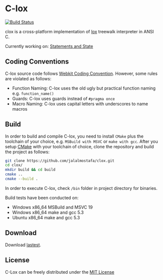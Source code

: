 # C-lox

[![Build Status](https://travis-ci.org/jalalmostafa/clox.svg?branch=master)](https://travis-ci.org/jalalmostafa/clox)

clox is a cross-platform implementation of [lox](http://craftinginterpreters.com/the-lox-language.html) treewalk interpreter in ANSI C.

Currently working on: [Statements and State](http://craftinginterpreters.com/statements-and-state.html)

## Coding Conventions

C-lox source code follows [Webkit Coding Convention](https://webkit.org/code-style-guidelines/). However, some rules are violated as follows:

* Function Naming: C-lox uses the old ugly but practical function naming e.g. `function_name()`
* Guards: C-lox uses guards instead of `#pragma once`
* Macro Naming: C-lox uses capital letters with underscores to name macros

## Build

In order to build and compile C-lox, you need to install `CMake` plus the toolchain of your choice, e.g. `MSBuild with MSVC` or `make with gcc`. After you setup [CMake](https://cmake.org/install) with your toolchain of choice, clone the repository and build the project as follows:

```bash
git clone https://github.com/jalalmostafa/clox.git
cd clox/
mkdir build && cd build
cmake ..
cmake --build .
```

In order to execute C-lox, check `/bin` folder in project directory for binaries.

Build tests have been conducted on:

* Windows x86_64 MSBuild and MSVC 19
* Windows x86_64 make and gcc 5.3
* Ubuntu x86_64 make and gcc 5.3

## Download

Download [lastest](https://github.com/jalalmostafa/clox/releases).

## License

C-Lox can be freely distributed under the [MIT License](https://github.com/jalalmostafa/c-lox/blob/master/LICENSE)

